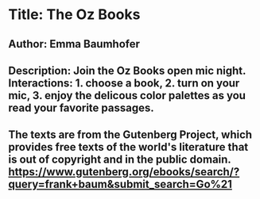 # Title: The Oz Books

## Author: Emma Baumhofer

## Description: Join the Oz Books open mic night. Interactions: 1. choose a book, 2. turn on your mic, 3. enjoy the delicous color palettes as you read your favorite passages.  

## The texts are from the Gutenberg Project, which provides free texts of the world's literature that is out of copyright and in the public domain. https://www.gutenberg.org/ebooks/search/?query=frank+baum&submit_search=Go%21